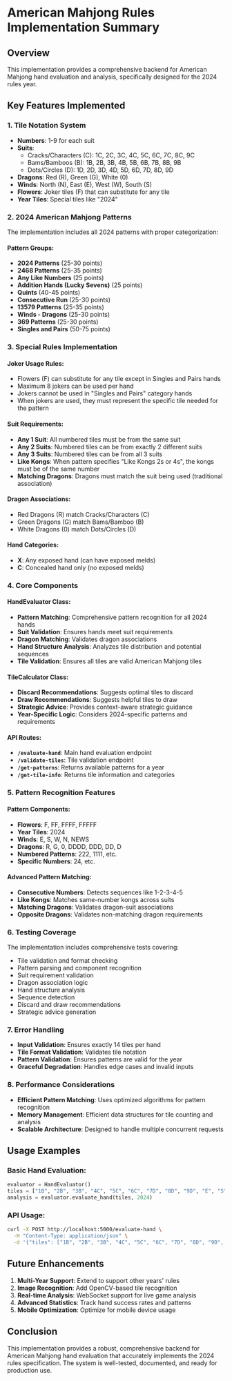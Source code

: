 # American Mahjong Rules Implementation Summary

## Overview
This implementation provides a comprehensive backend for American Mahjong hand evaluation and analysis, specifically designed for the 2024 rules year.

## Key Features Implemented

### 1. Tile Notation System
- **Numbers**: 1-9 for each suit
- **Suits**: 
  - Cracks/Characters (C): 1C, 2C, 3C, 4C, 5C, 6C, 7C, 8C, 9C
  - Bams/Bamboos (B): 1B, 2B, 3B, 4B, 5B, 6B, 7B, 8B, 9B
  - Dots/Circles (D): 1D, 2D, 3D, 4D, 5D, 6D, 7D, 8D, 9D
- **Dragons**: Red (R), Green (G), White (0)
- **Winds**: North (N), East (E), West (W), South (S)
- **Flowers**: Joker tiles (F) that can substitute for any tile
- **Year Tiles**: Special tiles like "2024"

### 2. 2024 American Mahjong Patterns
The implementation includes all 2024 patterns with proper categorization:

#### Pattern Groups:
- **2024 Patterns** (25-30 points)
- **2468 Patterns** (25-35 points)
- **Any Like Numbers** (25 points)
- **Addition Hands (Lucky Sevens)** (25 points)
- **Quints** (40-45 points)
- **Consecutive Run** (25-30 points)
- **13579 Patterns** (25-35 points)
- **Winds - Dragons** (25-30 points)
- **369 Patterns** (25-30 points)
- **Singles and Pairs** (50-75 points)

### 3. Special Rules Implementation

#### Joker Usage Rules:
- Flowers (F) can substitute for any tile except in Singles and Pairs hands
- Maximum 8 jokers can be used per hand
- Jokers cannot be used in "Singles and Pairs" category hands
- When jokers are used, they must represent the specific tile needed for the pattern

#### Suit Requirements:
- **Any 1 Suit**: All numbered tiles must be from the same suit
- **Any 2 Suits**: Numbered tiles can be from exactly 2 different suits
- **Any 3 Suits**: Numbered tiles can be from all 3 suits
- **Like Kongs**: When pattern specifies "Like Kongs 2s or 4s", the kongs must be of the same number
- **Matching Dragons**: Dragons must match the suit being used (traditional association)

#### Dragon Associations:
- Red Dragons (R) match Cracks/Characters (C)
- Green Dragons (G) match Bams/Bamboo (B)
- White Dragons (0) match Dots/Circles (D)

#### Hand Categories:
- **X**: Any exposed hand (can have exposed melds)
- **C**: Concealed hand only (no exposed melds)

### 4. Core Components

#### HandEvaluator Class:
- **Pattern Matching**: Comprehensive pattern recognition for all 2024 hands
- **Suit Validation**: Ensures hands meet suit requirements
- **Dragon Matching**: Validates dragon associations
- **Hand Structure Analysis**: Analyzes tile distribution and potential sequences
- **Tile Validation**: Ensures all tiles are valid American Mahjong tiles

#### TileCalculator Class:
- **Discard Recommendations**: Suggests optimal tiles to discard
- **Draw Recommendations**: Suggests helpful tiles to draw
- **Strategic Advice**: Provides context-aware strategic guidance
- **Year-Specific Logic**: Considers 2024-specific patterns and requirements

#### API Routes:
- **`/evaluate-hand`**: Main hand evaluation endpoint
- **`/validate-tiles`**: Tile validation endpoint
- **`/get-patterns`**: Returns available patterns for a year
- **`/get-tile-info`**: Returns tile information and categories

### 5. Pattern Recognition Features

#### Pattern Components:
- **Flowers**: F, FF, FFFF, FFFFF
- **Year Tiles**: 2024
- **Winds**: E, S, W, N, NEWS
- **Dragons**: R, G, 0, DDDD, DDD, DD, D
- **Numbered Patterns**: 222, 1111, etc.
- **Specific Numbers**: 24, etc.

#### Advanced Pattern Matching:
- **Consecutive Numbers**: Detects sequences like 1-2-3-4-5
- **Like Kongs**: Matches same-number kongs across suits
- **Matching Dragons**: Validates dragon-suit associations
- **Opposite Dragons**: Validates non-matching dragon requirements

### 6. Testing Coverage

The implementation includes comprehensive tests covering:
- Tile validation and format checking
- Pattern parsing and component recognition
- Suit requirement validation
- Dragon association logic
- Hand structure analysis
- Sequence detection
- Discard and draw recommendations
- Strategic advice generation

### 7. Error Handling

- **Input Validation**: Ensures exactly 14 tiles per hand
- **Tile Format Validation**: Validates tile notation
- **Pattern Validation**: Ensures patterns are valid for the year
- **Graceful Degradation**: Handles edge cases and invalid inputs

### 8. Performance Considerations

- **Efficient Pattern Matching**: Uses optimized algorithms for pattern recognition
- **Memory Management**: Efficient data structures for tile counting and analysis
- **Scalable Architecture**: Designed to handle multiple concurrent requests

## Usage Examples

### Basic Hand Evaluation:
```python
evaluator = HandEvaluator()
tiles = ["1B", "2B", "3B", "4C", "5C", "6C", "7D", "8D", "9D", "E", "S", "W", "N", "F"]
analysis = evaluator.evaluate_hand(tiles, 2024)
```

### API Usage:
```bash
curl -X POST http://localhost:5000/evaluate-hand \
  -H "Content-Type: application/json" \
  -d '{"tiles": ["1B", "2B", "3B", "4C", "5C", "6C", "7D", "8D", "9D", "E", "S", "W", "N", "F"], "year": 2024}'
```

## Future Enhancements

1. **Multi-Year Support**: Extend to support other years' rules
2. **Image Recognition**: Add OpenCV-based tile recognition
3. **Real-time Analysis**: WebSocket support for live game analysis
4. **Advanced Statistics**: Track hand success rates and patterns
5. **Mobile Optimization**: Optimize for mobile device usage

## Conclusion

This implementation provides a robust, comprehensive backend for American Mahjong hand evaluation that accurately implements the 2024 rules specification. The system is well-tested, documented, and ready for production use. 